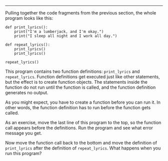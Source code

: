 --------------------

Pulling together the code fragments from the previous section, the whole program looks like this:

    def print_lyrics():
        print("I'm a lumberjack, and I'm okay.")
        print("I sleep all night and I work all day.")

    def repeat_lyrics():
        print_lyrics()
        print_lyrics()

    repeat_lyrics()

This program contains two function definitions: `print_lyrics` and `repeat_lyrics`. Function definitions get executed just like other statements, but the effect is to create function objects. The statements inside the function do not run until the function is called, and the function definition generates no output.

As you might expect, you have to create a function before you can run it. In other words, the function definition has to run before the function gets called.

As an exercise, move the last line of this program to the top, so the function call appears before the definitions. Run the program and see what error message you get.

Now move the function call back to the bottom and move the definition of `print_lyrics` after the definition of `repeat_lyrics`. What happens when you run this program?

